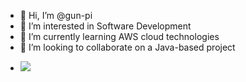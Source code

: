- 👋 Hi, I’m @gun-pi
- 👀 I’m interested in Software Development
- 🌱 I’m currently learning AWS cloud technologies
- 💞️ I’m looking to collaborate on a Java-based project
- <p id="socialIcons"><a href="https://www.linkedin.com/in/pavel-gun/" alt="LinkedIn"><img src="https://img.shields.io/badge/-LinkedIn-blue?style=flat-square&logo=linkedin" /></a></p>

<!---
gun-pi is a ✨ special ✨ repository
--->
